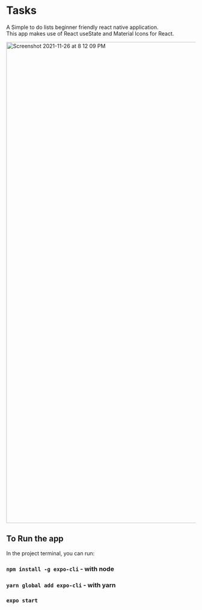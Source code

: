 # Tasks
A Simple to do lists beginner friendly react native application. \
This app makes use of React useState and Material Icons for React.

<img width="1278" alt="Screenshot 2021-11-26 at 8 12 09 PM" src="https://user-images.githubusercontent.com/80385434/143582154-58691548-f427-4a97-9aa1-ee5c176c94c4.png">

## To Run the app

In the project terminal, you can run:

### `npm install -g expo-cli` - with node

### `yarn global add expo-cli` - with yarn

### `expo start`
